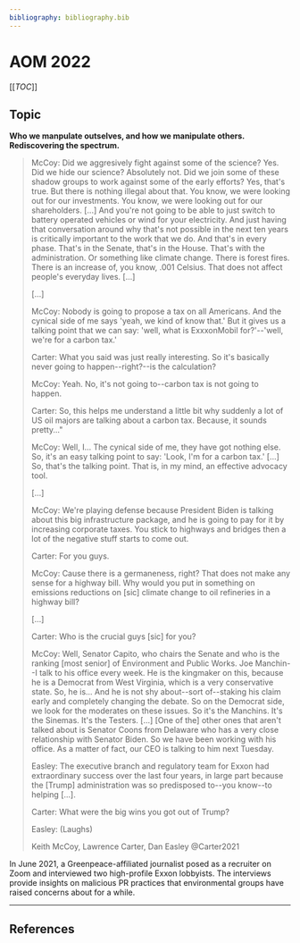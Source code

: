 ```yaml
---
bibliography: bibliography.bib
---
```


# AOM 2022

[[_TOC_]]

## Topic

**Who we manpulate outselves, and how we manipulate others. Rediscovering the spectrum.**

> McCoy: Did we aggresively fight against some of the science? Yes. Did we hide our science? Absolutely not. Did we join some of these shadow groups to work against some of the early efforts? Yes, that's true. But there is nothing illegal about that. You know, we were looking out for our investments. You know, we were looking out for our shareholders. [...] And you're not going to be able to just switch to battery operated vehicles or wind for your electricity. And just having that conversation around why that's not possible in the next ten years is critically important to the work that we do. And that's in every phase. That's in the Senate, that's in the House. That's with the administration. Or something like climate change. There is forest fires. There is an increase of, you know, .001 Celsius. That does not affect people's everyday lives. [...] 
> 
> [...]
> 
> McCoy: Nobody is going to propose a tax on all Americans. And the cynical side of me says 'yeah, we kind of know that.' But it gives us a talking point that we can say: 'well, what is ExxxonMobil for?'--'well, we're for a carbon tax.'
>
> Carter: What you said was just really interesting. So it's basically never going to happen--right?--is the calculation?
> 
> McCoy: Yeah. No, it's not going to--carbon tax is not going to happen.
> 
> Carter: So, this helps me understand a little bit why suddenly a lot of US oil majors are talking about a carbon tax. Because, it sounds pretty..."
> 
> McCoy: Well, I... The cynical side of me, they have got nothing else. So, it's an easy talking point to say: 'Look, I'm for a carbon tax.' [...] So, that's the talking point. That is, in my mind, an effective advocacy tool.
>
> [...]
>
> McCoy: We're playing defense because President Biden is talking about this big infrastructure package, and he is going to pay for it by increasing corporate taxes. You stick to highways and bridges then a lot of the negative stuff starts to come out.
>
> Carter: For you guys.
>
> McCoy: Cause there is a germaneness, right? That does not make any sense for a highway bill. Why would you put in something on emissions reductions on [sic] climate change to oil refineries in a highway bill?
> 
> [...] 
>
> Carter: Who is the crucial guys [sic] for you?
> 
> McCoy: Well, Senator Capito, who chairs the Senate and who is the ranking [most senior] of Environment and Public Works. Joe Manchin--I talk to his office every week. He is the kingmaker on this, because he is a Democrat from West Virginia, which is a very conservative state. So, he is... And he is not shy about--sort of--staking his claim early and completely changing the debate. So on the Democrat side, we look for the moderates on these issues. So it's the Manchins. It's the Sinemas. It's the Testers. [...] [One of the] other ones that aren't talked about is Senator Coons from Delaware who has a very close relationship with Senator Biden. So we have been working with his office. As a matter of fact, our CEO is talking to him next Tuesday.
> 
> Easley: The executive branch and regulatory team for Exxon had extraordinary success over the last four years, in large part because the [Trump] administration was so predisposed to--you know--to helping [...].
> 
> Carter: What were the big wins you got out of Trump?
> 
> Easley: (Laughs)
>
> Keith McCoy, Lawrence Carter, Dan Easley
> @Carter2021

In June 2021, a Greenpeace-affiliated journalist posed as a recruiter on Zoom and interviewed two high-profile Exxon lobbyists. The interviews provide insights on malicious PR practices that environmental groups have raised concerns about for a while.

<!--The fossil industry knew about climate change. Facebook actively researched its ill effects on society. -->

<!--@Oliver1991 provides us with a spectrum of potential responses to institutional pressure. There were inquiries into the full range of responses, most notably by Kim Elsbach [@Elsbach1994, @Elsbach1998]. -->

<!--Manipulation of public opinion [@Oliver1991]. Including, but not limited to: greenwashing [@Lyon2015], the funding of shadow groups [@Farrell2016], and the open dissimination of false or intentionally misleading information [@Cappellaro2021]. Also, the gray areas, where -->

<!--## People-->

<!--Who?                            | Phenomenon                        | Paper/reasoning                   | Notes-->
<!-----                             | ---                               | ---                               | ----->
<!--Wren Montgomery                 | Greenwashing                      | @Lyon2015                         | -->
<!--Giulia Cappellaro               | Mafia--strategic ambiguity        | @Cappellaro2021                   | -->
<!--Melissa Aronczyk                | Green PR                          | @Aronczyk2019                     | -->
<!--Juliane Reinecke                | Post-truth (EGOS), hypocrisy      | @Lauriano2021, @Reinecke2021      | -->
<!--Klaus Rerup                     | Estonia disaster                  | @Rerup2021                        | -->



<!--Person or reference             | Quadrant                          | Reasoning/Paper-->
<!-----                             | ---                               | ----------->
<!--Klaus Rerup                     |                                   | Rerup et al...-->
<!--@Wright2017                     | Low validity & high reliability   | An Inconvenient Truth: How Organizations Translate Climate Change into Business as Usual-->
<!--Juliane Reinecke                | Reliability                       | Consortium--and paper? Not sure-->
<!--@Grodal2017a                    | High reliability & high validity  | How does a Grand Challenge Become Displaced? Explaining the Duality of Field Mobilizationg-->
<!--Linda Argote                    | High validity                     |-->
<!--Wren Montgomery                 | Low validity & low reliability    | Greenwashing ++ whatever is going to come-->
<!--@Cappellaro2021                 | Low validity & low reliability    | Maintaining Strategic Ambiguity for Protection: Struggles over Opacity, Equivocality, and Absurdity around the Sicilian Mafia-->
<!--Santi Furnari, Bryant A. Hudson | Reliability?                      | Consortium with Juliane Reinecke         -->
<!--JP Vergne                       | High validity & low reliability?  | Arms industry research-->

<!--## Papers-->

<!--Reference       | Title             | Summary-->
<!-----             | ---               | ----->
<!--@Litrico2017    | The Evolution of Issue Interpretation within Organizational Fields: Actor Positions, Framing Trajectories, and Field Settlement | How does a frame come to be shared -> _reliable_-->
<!--@Schussler2014  | On Melting Summits: The Limitations of Field-Configuring Events as Catalysts of Change in Transnational Climate Policy | The shortcomings of regulatory learning-->

---

## References